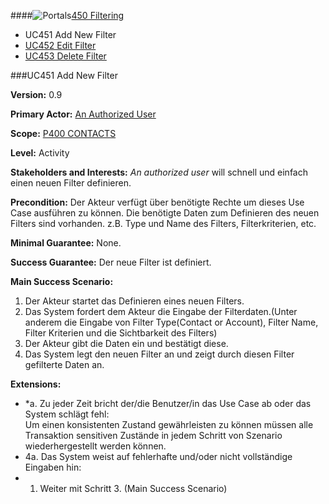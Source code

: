 ####![Portals](https://raw.github.com/massiveart/sulu-docs/master/use-cases/images/package-contacts.png)[450 Filtering](https://github.com/massiveart/sulu-docs/tree/master/use-cases/p400/p450 "450 Filtering")

* UC451 Add New Filter 
* [UC452 Edit Filter](https://github.com/massiveart/sulu-docs/tree/master/use-cases/p400/p450/UC452.md "UC452 Edit Filter")
* [UC453 Delete Filter](https://github.com/massiveart/sulu-docs/tree/master/use-cases/p400/p450/UC453.md "UC453 Delete Filter")

###UC451 Add New Filter

**Version:** 0.9

**Primary Actor:** [An Authorized User](https://github.com/massiveart/sulu-docs/tree/master/use-cases/actors.md "Actors") 

**Scope:** [P400 CONTACTS](https://github.com/massiveart/sulu-docs/tree/master/use-cases/p400-contacts "400 CONTACTS")

**Level:** Activity

**Stakeholders and Interests:** *An authorized user* will schnell und einfach einen neuen Filter definieren. 

**Precondition:** Der Akteur verfügt über benötigte Rechte um dieses Use Case ausführen zu können. Die benötigte Daten zum Definieren des neuen Filters sind vorhanden. z.B. Type und Name des Filters, Filterkriterien, etc.

**Minimal Guarantee:** None.

**Success Guarantee:** Der neue Filter ist definiert.

**Main Success Scenario:** 

1. Der Akteur startet das Definieren eines neuen Filters.
2. Das System fordert dem Akteur die Eingabe der Filterdaten.(Unter anderem die Eingabe von Filter Type(Contact or Account), Filter Name, Filter Kriterien und die Sichtbarkeit des Filters)
3. Der Akteur gibt die Daten ein und bestätigt diese.
4. Das System legt den neuen Filter an und zeigt durch diesen Filter gefilterte Daten an.

**Extensions:**
* *a. Zu jeder Zeit bricht der/die Benutzer/in das Use Case ab oder das System schlägt fehl:	
Um einen konsistenten Zustand gewährleisten zu können müssen alle Transaktion sensitiven Zustände in jedem Schritt von Szenario wiederhergestellt werden können.
* 4a. Das System weist auf fehlerhafte und/oder nicht vollständige Eingaben hin:
 * 1. Weiter mit Schritt 3. (Main Success Scenario)